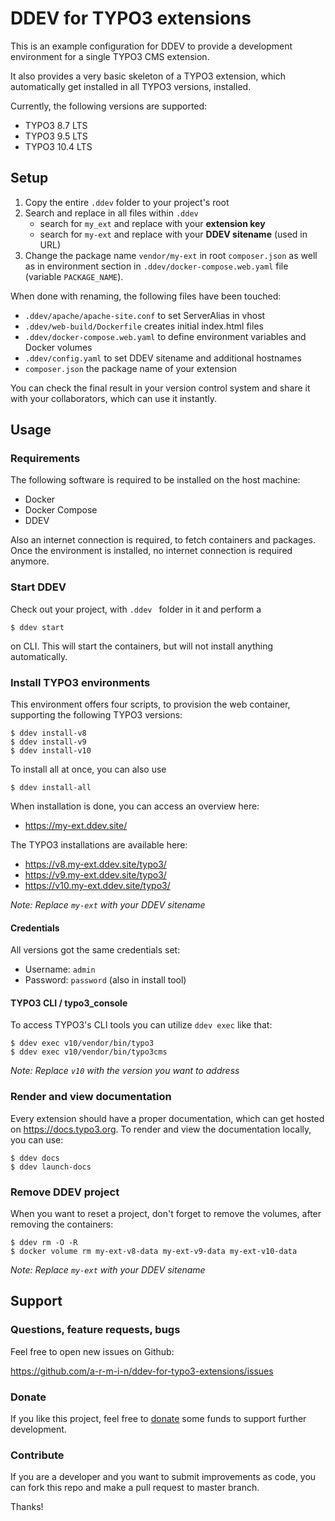 # DDEV for TYPO3 extensions

This is an example configuration for DDEV to provide a development environment
for a single TYPO3 CMS extension.

It also provides a very basic skeleton of a TYPO3 extension, which automatically get 
installed in all TYPO3 versions, installed.

Currently, the following versions are supported:

- TYPO3 8.7 LTS
- TYPO3 9.5 LTS
- TYPO3 10.4 LTS


## Setup

1. Copy the entire ``.ddev`` folder to your project's root
2. Search and replace in all files within ``.ddev``
    - search for ``my_ext`` and replace with your **extension key** 
    - search for ``my-ext`` and replace with your **DDEV sitename** (used in URL)
3. Change the package name ``vendor/my-ext`` in root ``composer.json`` as well as 
   in environment section in ``.ddev/docker-compose.web.yaml`` file (variable ``PACKAGE_NAME``).

When done with renaming, the following files have been touched:

- ``.ddev/apache/apache-site.conf`` to set ServerAlias in vhost
- ``.ddev/web-build/Dockerfile`` creates initial index.html files
- ``.ddev/docker-compose.web.yaml`` to define environment variables and Docker volumes 
- ``.ddev/config.yaml`` to set DDEV sitename and additional hostnames
- ``composer.json`` the package name of your extension

You can check the final result in your version control system and share it with your
collaborators, which can use it instantly.


## Usage

### Requirements

The following software is required to be installed on the host machine:

- Docker
- Docker Compose
- DDEV

Also an internet connection is required, to fetch containers and packages. 
Once the environment is installed, no internet connection is required anymore. 


### Start DDEV 

Check out your project, with ``.ddev `` folder in it and perform a

```
$ ddev start
```

on CLI. This will start the containers, but will not install anything automatically.


### Install TYPO3 environments

This environment offers four scripts, to provision the web container, supporting
the following TYPO3 versions:

```
$ ddev install-v8
$ ddev install-v9
$ ddev install-v10
```

To install all at once, you can also use

```
$ ddev install-all
```

When installation is done, you can access an overview here:

- https://my-ext.ddev.site/

The TYPO3 installations are available here:

- https://v8.my-ext.ddev.site/typo3/
- https://v9.my-ext.ddev.site/typo3/
- https://v10.my-ext.ddev.site/typo3/

*Note: Replace ``my-ext`` with your DDEV sitename*


#### Credentials

All versions got the same credentials set:

- Username: ``admin``
- Password: ``password`` (also in install tool)


#### TYPO3 CLI / typo3_console

To access TYPO3's CLI tools you can utilize ``ddev exec`` like that:

```
$ ddev exec v10/vendor/bin/typo3
$ ddev exec v10/vendor/bin/typo3cms
```

*Note: Replace ``v10`` with the version you want to address*


### Render and view documentation

Every extension should have a proper documentation, which can get hosted on
https://docs.typo3.org. To render and view the documentation locally, you can use: 

```
$ ddev docs
$ ddev launch-docs
```

### Remove DDEV project

When you want to reset a project, don't forget to remove the volumes, after removing the containers:
```
$ ddev rm -O -R
$ docker volume rm my-ext-v8-data my-ext-v9-data my-ext-v10-data
```
*Note: Replace ``my-ext`` with your DDEV sitename*


## Support

### Questions, feature requests, bugs

Feel free to open new issues on Github:

https://github.com/a-r-m-i-n/ddev-for-typo3-extensions/issues


### Donate

If you like this project, feel free to [donate](https://www.paypal.com/cgi-bin/webscr?cmd=_s-xclick&hosted_button_id=2DCCULSKFRZFU) 
some funds to support further development.


### Contribute

If you are a developer and you want to submit improvements as code, you can fork this repo
and make a pull request to master branch.

Thanks!
